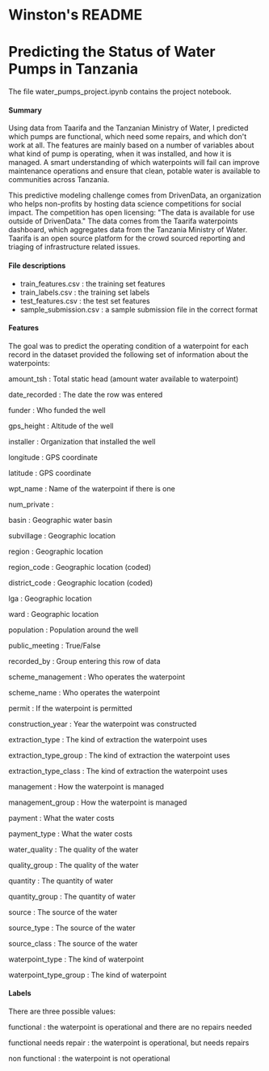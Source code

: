 # Winston's README

# Predicting the Status of Water Pumps in Tanzania

The file water_pumps_project.ipynb contains the project notebook.

#### Summary
Using data from Taarifa and the Tanzanian Ministry of Water, I predicted which pumps are functional, which need some repairs, and which don't work at all. The features are mainly based on a number of variables about what kind of pump is operating, when it was installed, and how it is managed. A smart understanding of which waterpoints will fail can improve maintenance operations and ensure that clean, potable water is available to communities across Tanzania.

This predictive modeling challenge comes from DrivenData, an organization who helps non-profits by hosting data science competitions for social impact. The competition has open licensing: "The data is available for use outside of DrivenData." The data comes from the Taarifa waterpoints dashboard, which aggregates data from the Tanzania Ministry of Water. Taarifa is an open source platform for the crowd sourced reporting and triaging of infrastructure related issues. 

#### File descriptions
* train_features.csv : the training set features
* train_labels.csv : the training set labels
* test_features.csv : the test set features
* sample_submission.csv : a sample submission file in the correct format

#### Features
The goal was to predict the operating condition of a waterpoint for each record in the dataset provided the following set of information about the waterpoints:

amount_tsh : Total static head (amount water available to waterpoint)

date_recorded : The date the row was entered

funder : Who funded the well

gps_height : Altitude of the well

installer : Organization that installed the well

longitude : GPS coordinate

latitude : GPS coordinate

wpt_name : Name of the waterpoint if there is one

num_private :

basin : Geographic water basin

subvillage : Geographic location

region : Geographic location

region_code : Geographic location (coded)

district_code : Geographic location (coded)

lga : Geographic location

ward : Geographic location

population : Population around the well

public_meeting : True/False

recorded_by : Group entering this row of data

scheme_management : Who operates the waterpoint

scheme_name : Who operates the waterpoint

permit : If the waterpoint is permitted

construction_year : Year the waterpoint was constructed

extraction_type : The kind of extraction the waterpoint uses

extraction_type_group : The kind of extraction the waterpoint uses

extraction_type_class : The kind of extraction the waterpoint uses

management : How the waterpoint is managed

management_group : How the waterpoint is managed

payment : What the water costs

payment_type : What the water costs

water_quality : The quality of the water

quality_group : The quality of the water

quantity : The quantity of water

quantity_group : The quantity of water

source : The source of the water

source_type : The source of the water

source_class : The source of the water

waterpoint_type : The kind of waterpoint

waterpoint_type_group : The kind of waterpoint

#### Labels
There are three possible values:

functional : the waterpoint is operational and there are no repairs needed

functional needs repair : the waterpoint is operational, but needs repairs

non functional : the waterpoint is not operational
